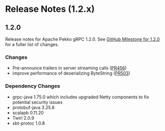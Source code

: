 # Release Notes (1.2.x)

## 1.2.0

Release notes for Apache Pekko gRPC 1.2.0. See [GitHub Milestone for 1.2.0](https://github.com/apache/pekko-grpc/milestone/5?closed=1) for a fuller list of changes.

### Changes

* Pre-announce trailers in server streaming calls ([PR456](https://github.com/apache/pekko-grpc/pull/456))
* improve performance of deserializing ByteString ([PR503](https://github.com/apache/pekko-grpc/pull/503))

### Dependency Changes

* grpc-java 1.75.0 which includes upgraded Netty components to fix potential security issues 
* protobuf-java 3.25.8
* scalapb 0.11.20
* Twirl 2.0.9
* sbt-protoc 1.0.8
